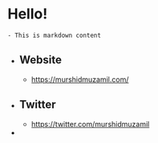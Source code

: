 # Hello!
	- This is markdown content
- ## Website
	- https://murshidmuzamil.com/
- ## Twitter
	- https://twitter.com/murshidmuzamil
-